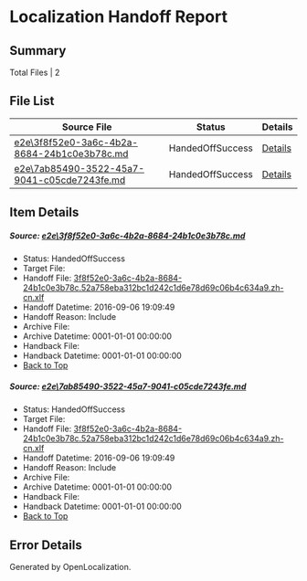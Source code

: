 # <a name='report-top'></a> Localization Handoff Report

## Summary
 Total Files | 2

## File List
 Source File | Status | Details 
 ----------- | ------ | ------- 
 [e2e\3f8f52e0-3a6c-4b2a-8684-24b1c0e3b78c.md](https://github.com/OpenLocalizationTestOrg/ol-test0/blob/de3314cdaa9612d197123214bd6af9408c72cf0e/e2e/3f8f52e0-3a6c-4b2a-8684-24b1c0e3b78c.md) | HandedOffSuccess | [Details](#dac50abe96c53c1525b45688f2c31dedea89041e1)
 [e2e\7ab85490-3522-45a7-9041-c05cde7243fe.md](https://github.com/OpenLocalizationTestOrg/ol-test0/blob/de3314cdaa9612d197123214bd6af9408c72cf0e/e2e/7ab85490-3522-45a7-9041-c05cde7243fe.md) | HandedOffSuccess | [Details](#dac50abe96c53c1525b45688f2c31dedea89041e3)

## Item Details
##### <a name='dac50abe96c53c1525b45688f2c31dedea89041e1'></a> Source: [e2e\3f8f52e0-3a6c-4b2a-8684-24b1c0e3b78c.md](https://github.com/OpenLocalizationTestOrg/ol-test0/blob/de3314cdaa9612d197123214bd6af9408c72cf0e/e2e/3f8f52e0-3a6c-4b2a-8684-24b1c0e3b78c.md)
* Status: HandedOffSuccess
* Target File: 
* Handoff File: [3f8f52e0-3a6c-4b2a-8684-24b1c0e3b78c.52a758eba312bc1d242c1d6e78d69c06b4c634a9.zh-cn.xlf](https://github.com/OpenLocalizationTestOrg/ol-test0-handoff/blob/7ce4cae60f727d14003f4f50b900a6ffdba604e7/ol-handoff/OpenLocalizationTestOrg/ol-test0-zhcn/ci/ht/3f8f52e0-3a6c-4b2a-8684-24b1c0e3b78c.52a758eba312bc1d242c1d6e78d69c06b4c634a9.zh-cn.xlf)
* Handoff Datetime: 2016-09-06 19:09:49
* Handoff Reason: Include
* Archive File: 
* Archive Datetime: 0001-01-01 00:00:00
* Handback File: 
* Handback Datetime: 0001-01-01 00:00:00
* [Back to Top](#report-top)

##### <a name='dac50abe96c53c1525b45688f2c31dedea89041e3'></a> Source: [e2e\7ab85490-3522-45a7-9041-c05cde7243fe.md](https://github.com/OpenLocalizationTestOrg/ol-test0/blob/de3314cdaa9612d197123214bd6af9408c72cf0e/e2e/7ab85490-3522-45a7-9041-c05cde7243fe.md)
* Status: HandedOffSuccess
* Target File: 
* Handoff File: [3f8f52e0-3a6c-4b2a-8684-24b1c0e3b78c.52a758eba312bc1d242c1d6e78d69c06b4c634a9.zh-cn.xlf](https://github.com/OpenLocalizationTestOrg/ol-test0-handoff/blob/7ce4cae60f727d14003f4f50b900a6ffdba604e7/ol-handoff/OpenLocalizationTestOrg/ol-test0-zhcn/ci/ht/3f8f52e0-3a6c-4b2a-8684-24b1c0e3b78c.52a758eba312bc1d242c1d6e78d69c06b4c634a9.zh-cn.xlf)
* Handoff Datetime: 2016-09-06 19:09:49
* Handoff Reason: Include
* Archive File: 
* Archive Datetime: 0001-01-01 00:00:00
* Handback File: 
* Handback Datetime: 0001-01-01 00:00:00
* [Back to Top](#report-top)


## Error Details

Generated by OpenLocalization.
